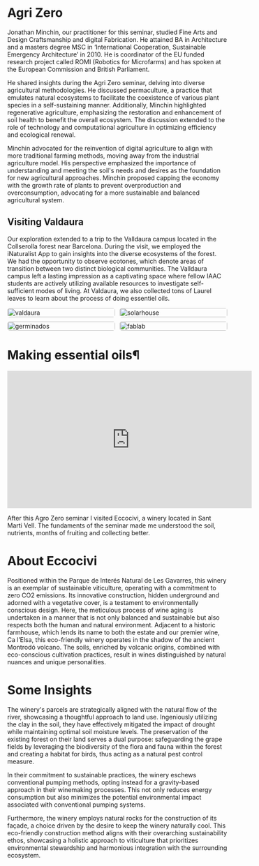 # Agri Zero
Jonathan Minchin, our practitioner for this seminar, studied Fine Arts and Design Craftsmanship and digital Fabrication. He attained BA in Architecture and a masters degree MSC in ‘International Cooperation, Sustainable Emergency Architecture’ in 2010. He is coordinator of the EU funded research project called ROMI (Robotics for Microfarms) and has spoken at the European Commission and British Parliament.

He shared insights during the Agri Zero seminar, delving into diverse agricultural methodologies. 
He discussed permaculture, a practice that emulates natural ecosystems to facilitate the coexistence of various plant species in a self-sustaining manner. Additionally, Minchin highlighted regenerative agriculture, emphasizing the restoration and enhancement of soil health to benefit the overall ecosystem. The discussion extended to the role of technology and computational agriculture in optimizing efficiency and ecological renewal.

Minchin advocated for the reinvention of digital agriculture to align with more traditional farming methods, moving away from the industrial agriculture model. His perspective emphasized the importance of understanding and meeting the soil's needs and desires as the foundation for new agricultural approaches. Minchin proposed capping the economy with the growth rate of plants to prevent overproduction and overconsumption, advocating for a more sustainable and balanced agricultural system.


## Visiting Valdaura 
Our exploration extended to a trip to the Valldaura campus located in the Collserolla forest near Barcelona. During the visit, we employed the iNaturalist App to gain insights into the diverse ecosystems of the forest. We had the opportunity to observe ecotones, which denote areas of transition between two distinct biological communities. The Valldaura campus left a lasting impression as a captivating space where fellow IAAC students are actively utilizing available resources to investigate self-sufficient modes of living.
At Valdaura, we also collected tons of Laurel leaves to learn about the process of doing essentiel oils. 

<!--*add images and gifs here of the build process* -->
<!-- Markdown Content -->
<div class="image-grid">
  <img src="../images/BioZero/valdaura&jeep.jpeg" class="grid-item" alt="valdaura">
  <img src="..images/BioZero/solarhouse.jpeg" class="grid-item" alt="solarhouse">
  <img src="../images/BioZero/minigerminados.jpeg" class="grid-item portrait-image" alt="germinados">
  <img src="../images/BioZero/fablabvald.jpeg" class="grid-item" alt="fablab">
  <!-- Add more images as needed -->
</div>

<!-- CSS Styles -->
<style>
  /* Styles for the image grid container */
  .image-grid {
    display: grid;
    grid-template-columns: repeat(2, 1fr); /* Two columns */
    /*grid-template-columns: repeat(auto-fill, minmax(200px, 1fr));*/ /*use this line of code to create a responsive grid that will place all images in one continuous row - each image will shrink accordignly*/
    grid-gap: 10px;
    /* Additional grid container styles can be added here */
  }

  /* Styles for individual grid items (images) */
  .grid-item {
    width: 100%;
    height: auto;
    object-fit: cover;
    border-radius: 5px; /* Add rounded corners to images */
    /* Additional styles for grid items can be added here */
  }
  /* Styles for portrait images */ /*apply this class to any portrait photo in a grid to crop it to landscape: class="grid-item portrait-image" */
.portrait-image {
    object-position: center middle; /* Adjust this property to control the cropping of portrait images */
  }
</style>

# Making essential oils¶
<iframe width="560" height="315" src="https://www.youtube.com/embed/1yX_C6PKxl8?si=iu0drPh1ioG3vKd9" title="YouTube video player" frameborder="0" allow="accelerometer; autoplay; clipboard-write; encrypted-media; gyroscope; picture-in-picture; web-share" allowfullscreen></iframe>

After this Agro Zero seminar I visited Eccocivi, a winery located in Sant Marti Vell. The fundaments of the seminar made me understood the soil, nutrients, months of fruiting and collecting better. 

# About Eccocivi
Positioned within the Parque de Interés Natural de Les Gavarres, this winery is an exemplar of sustainable viticulture, operating with a commitment to zero CO2 emissions. Its innovative construction, hidden underground and adorned with a vegetative cover, is a testament to environmentally conscious design. Here, the meticulous process of wine aging is undertaken in a manner that is not only balanced and sustainable but also respects both the human and natural environment. Adjacent to a historic farmhouse, which lends its name to both the estate and our premier wine, Ca l’Elsa, this eco-friendly winery operates in the shadow of the ancient Montrodó volcano. The soils, enriched by volcanic origins, combined with eco-conscious cultivation practices, result in wines distinguished by natural nuances and unique personalities. 

# Some Insights 
The winery's parcels are strategically aligned with the natural flow of the river, showcasing a thoughtful approach to land use. Ingeniously utilizing the clay in the soil, they have effectively mitigated the impact of drought while maintaining optimal soil moisture levels. The preservation of the existing forest on their land serves a dual purpose: safeguarding the grape fields by leveraging the biodiversity of the flora and fauna within the forest and creating a habitat for birds, thus acting as a natural pest control measure.

In their commitment to sustainable practices, the winery eschews conventional pumping methods, opting instead for a gravity-based approach in their winemaking processes. This not only reduces energy consumption but also minimizes the potential environmental impact associated with conventional pumping systems.

Furthermore, the winery employs natural rocks for the construction of its façade, a choice driven by the desire to keep the winery naturally cool. This eco-friendly construction method aligns with their overarching sustainability ethos, showcasing a holistic approach to viticulture that prioritizes environmental stewardship and harmonious integration with the surrounding ecosystem.

